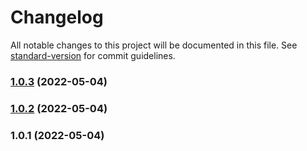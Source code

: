 # Changelog

All notable changes to this project will be documented in this file. See [standard-version](https://github.com/conventional-changelog/standard-version) for commit guidelines.

### [1.0.3](https://github.com/jakepfaffenroth/bbb-test-e2e/compare/v1.0.2...v1.0.3) (2022-05-04)

### [1.0.2](https://github.com/jakepfaffenroth/bbb-test-e2e/compare/v1.0.1...v1.0.2) (2022-05-04)

### 1.0.1 (2022-05-04)
